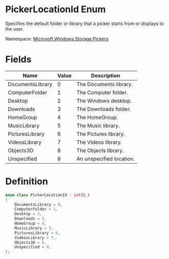PickerLocationId Enum
===

Specifies the default folder or library that a picker starts from or displays to the user.

Namespace: [Microsoft.Windows.Storage.Pickers](./Microsoft.Windows.Storage.Pickers.md)

# Fields

| **Name**           | **Value** | **Description**                        |
|--------------------|-----------|----------------------------------------|
| DocumentsLibrary   | 0         | The Documents library.                 |
| ComputerFolder     | 1         | The Computer folder.                   |
| Desktop            | 2         | The Windows desktop.                   |
| Downloads          | 3         | The Downloads folder.                  |
| HomeGroup          | 4         | The HomeGroup.                         |
| MusicLibrary       | 5         | The Music library.                     |
| PicturesLibrary    | 6         | The Pictures library.                  |
| VideosLibrary      | 7         | The Videos library.                    |
| Objects3D          | 8         | The Objects library.                   |
| Unspecified        | 9         | An unspecified location.               |

# Definition

```cpp
enum class PickerLocationId : int32_t
{
    DocumentsLibrary = 0,
    ComputerFolder = 1,
    Desktop = 2,
    Downloads = 3,
    HomeGroup = 4,
    MusicLibrary = 5,
    PicturesLibrary = 6,
    VideosLibrary = 7,
    Objects3D = 8,
    Unspecified = 9,
};
```
